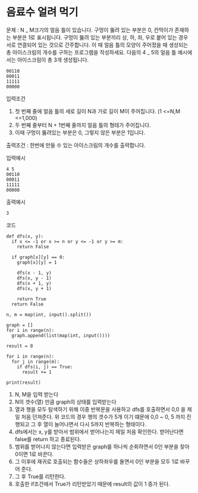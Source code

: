 # 음료수 얼려 먹기

문제 : N _ M크기의 얼음 틀이 있습니다. 구멍이 뚫려 있는 부분은 0, 칸막이가 존재하는 부분은 1로 표시됩니다. 구멍이 뚫려 있는 부분끼리 상, 하, 좌, 우로 붙어 있는 경우 서로 연결되어 있는 것으로 간주합니다. 이 때 얼음 틀의 모양이 주어졌을 때 생성되는 총 아이스크림의 개수를 구하는 프로그램을 작성하세요. 다음의 4 _ 5의 얼음 틀 예시에서는 아이스크림이 총 3개 생성됩니다.

```
00110
00011
11111
00000
```

입력조건

1. 첫 번째 줄에 얼음 틀의 세로 길이 N과 가로 길이 M이 주어집니다. (1 <=N,M <=1,000)
2. 두 번째 줄부터 N + 1번째 줄까지 얼음 틀의 형태가 주어집니다.
3. 이때 구멍이 뚫려있는 부분은 0, 그렇지 않은 부분은 1입니다.

출력조건 : 한번에 만들 수 있는 아이스크림의 개수를 출력합니다.

입력예시

```
4 5
00110
00011
11111
00000
```

출력예시

```
3
```

코드

```
def dfs(x, y):
  if x <= -1 or x >= n or y <= -1 or y >= m:
    return False

  if graph[x][y] == 0:
    graph[x][y] = 1

    dfs(x - 1, y)
    dfs(x, y - 1)
    dfs(x + 1, y)
    dfs(x, y + 1)

    return True
  return False

n, m = map(int, input().split())

graph = []
for i in range(n):
  graph.append(list(map(int, input())))

result = 0

for i in range(n):
  for j in range(m):
    if dfs(i, j) == True:
      result += 1

print(result)
```

1. N, M을 입력 받는다
2. N의 갯수(열) 만큼 graph의 상태를 입력받는다
3. 열과 행을 모두 탐색하기 위해 이중 반복문을 사용하고 dfs를 호출하면서 0,0 을 제일 처음 던져준다. 위 코드의 경우 행의 갯수가 5개 이기 떄문에 0,0 ~ 0, 5 까지 진행되고 그 후 열이 늘어나면서 다시 5까지 반복하는 형태이다.
4. dfs에서는 x, y를 받아서 범위에서 벋어나는지 제일 처음 확인한다. 벋어난다면 false를 return 하고 종료된다.
5. 범위를 벋어나지 않는다면 입력받은 graph를 하나씩 순회하면서 0인 부분을 찾아 0이면 1로 바꾼다.
6. 그 이후에 재귀로 호출되는 함수들은 상하좌우를 돌면서 0인 부분을 모두 1로 바꾸어 준다.
7. 그 후 True를 리턴한다.
8. 호출한 if조건에서 True가 리턴받았기 때문에 result의 값이 1 증가 된다.
